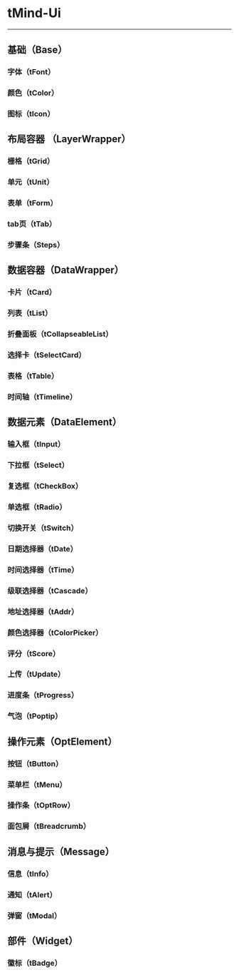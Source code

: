 # tMind-Ui

---

## 基础（Base）

### 字体（tFont）

### 颜色（tColor）

### 图标（tIcon）

## 布局容器 （LayerWrapper）

### 栅格（tGrid）

### 单元（tUnit）

### 表单（tForm）

### tab页（tTab）

### 步骤条（Steps）

## 数据容器（DataWrapper）

### 卡片（tCard）

### 列表（tList）

### 折叠面板（tCollapseableList）

### 选择卡（tSelectCard）

### 表格（tTable）

### 时间轴（tTimeline）

## 数据元素（DataElement）

### 输入框（tInput）

### 下拉框（tSelect）

### 复选框（tCheckBox）

### 单选框（tRadio）

### 切换开关（tSwitch）

### 日期选择器（tDate）

### 时间选择器（tTime）

### 级联选择器（tCascade）

### 地址选择器（tAddr）

### 颜色选择器（tColorPicker）

### 评分（tScore）

### 上传（tUpdate）

### 进度条（tProgress）

### 气泡（tPoptip）

## 操作元素（OptElement）

### 按钮（tButton）

### 菜单栏（tMenu）

### 操作条（tOptRow）

### 面包屑（tBreadcrumb）

## 消息与提示（Message）

### 信息（tInfo）

### 通知（tAlert）

### 弹窗（tModal）

## 部件（Widget）

### 徽标（tBadge）